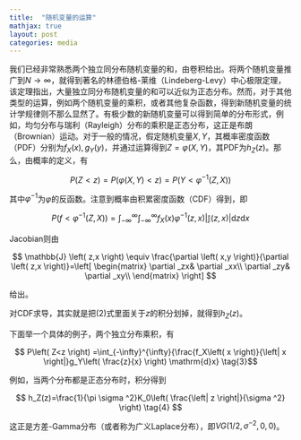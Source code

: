 ```yaml
---
title:  "随机变量的运算"
mathjax: true
layout: post
categories: media
---
```


我们已经非常熟悉两个独立同分布随机变量的和，由卷积给出。将两个随机变量推广到$N\to\infty$，就得到著名的林德伯格-莱维（Lindeberg-Levy）中心极限定理，该定理指出，大量独立同分布随机变量的和可以近似为正态分布。然而，对于其他类型的运算，例如两个随机变量的乘积，或者其他复杂函数，得到新随机变量的统计学规律则不那么显然了。有极少数的新随机变量可以得到简单的分布形式，例如，均匀分布与瑞利（Rayleigh）分布的乘积是正态分布，这正是布朗（Brownian）运动。对于一般的情况，假定随机变量$X,Y$，其概率密度函数（PDF）分别为$f_X(x), g_Y(y)$，并通过运算得到$Z=\varphi(X,Y)$，其PDF为$h_Z(z)$。那么，由概率的定义，有

$$ P(Z<z) = P(\varphi(X,Y)<z) = P(Y<\varphi^{-1}(Z,X)) \tag{1} $$

其中$\varphi^{-1}$为$\varphi$的反函数。注意到概率由积累密度函数（CDF）得到，即

$$P(f<\varphi^{-1}(Z,X))=\int_{-\infty}^{\infty}\int_{-\infty}^{\infty} f_X(x)\varphi^{-1}(z,x)\left|\mathbb{J}(z,x)\right| \mathrm{d}z\mathrm{d}x \tag{2}$$

Jacobian则由

$$ \mathbb{J} \left( z,x \right) \equiv \frac{\partial \left( x,y \right)}{\partial \left( z,x \right)}=\left[ \begin{matrix}
	\partial _zx&		\partial _xx\\
	\partial _zy&		\partial _xy\\
\end{matrix} \right]  $$

给出。

对CDF求导，其实就是把(2)式里面关于$z$的积分划掉，就得到$h_Z(z)$。

下面举一个具体的例子，两个独立分布乘积，有

$$ P\left( Z<z \right) =\int_{-\infty}^{\infty}{\frac{f_X\left( x \right)}{\left| x \right|}g_Y\left( \frac{z}{x} \right) \mathrm{d}x} \tag{3}$$

例如，当两个分布都是正态分布时，积分得到

$$ h_Z(z)=\frac{1}{\pi \sigma ^2}K_0\left( \frac{\left| z \right|}{\sigma ^2} \right) \tag{4} $$

这正是方差-Gamma分布（或者称为广义Laplace分布），即$VG(1/2,\sigma^{-2},0,0)$。
